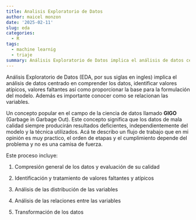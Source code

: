 ```yaml
---
title: Analisis Exploratorio de Datos
author: maicel monzon
date: '2025-02-11'
slug: eda
categories:
  - R
tags:
  - machine learnig
  - triaje
summary: Análisis Exploratorio de Datos implica el análisis de datos centrado en comprender los datos, identificar valores atípicos,  valores faltantes así como proporcionar la base para la formulación del modelo.
---
```


Análisis Exploratorio de Datos (EDA, por sus siglas en ingles) implica el análisis de datos centrado en comprender los datos, identificar valores atípicos,  valores faltantes así como proporcionar la base para la formulación del modelo. Además es importante conocer como se relacionan las variables.

Un concepto popular en el campo de la ciencia de datos llamado **GIGO** (Garbage in Garbage Out). Este concepto significa que los datos de mala calidad siempre producirán resultados deficientes, independientemente del modelo y la técnica utilizados. Acá te describo un flujo de trabajo que en mi opinión es muy practico, el orden de etapas y el cumplimiento depende del problema y no es una camisa de fuerza.



Este proceso incluye:

1. Compresión general de los datos y evaluación de su calidad

2. Identificación y tratamiento de valores faltantes y atípicos

3. Análisis de las distribución de las variables 

4. Análisis de las relaciones entre las variables

5. Transformación de los datos


